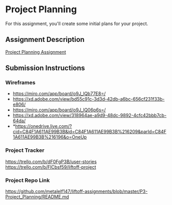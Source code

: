 # Project Planning
For this assignment, you'll create some initial plans for your project.

## Assignment Description
[Project Planning Assignment](https://education.launchcode.org/liftoff/modules/assignments/project-planning)

## Submission Instructions

### Wireframes
* https://miro.com/app/board/o9J_lQb77E8=/
* https://xd.adobe.com/view/bd55c91c-3d3d-42db-a6bc-656cf231f33b-e806/
* https://miro.com/app/board/o9J_lQ06p6s=/
* https://xd.adobe.com/view/318964ae-a9d9-48dc-9892-4cfc42bbb7cb-64da/
* *https://onedrive.live.com/?cid=C84F1A611AE99B3B&id=C84F1A611AE99B3B%216209&parId=C84F1A611AE99B3B%216196&o=OneUp

### Project Tracker
https://trello.com/b/dF0FgP3B/user-stories
https://trello.com/b/FlCbsf59/liftoff-project

### Project Repo Link
https://github.com/metalelf147/liftoff-assignments/blob/master/P3-Project_Planning/README.md